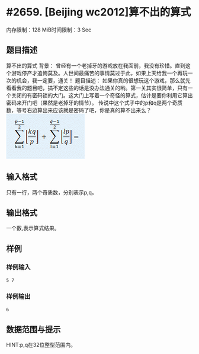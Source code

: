 # #2659. [Beijing wc2012]算不出的算式

内存限制：128 MiB时间限制：3 Sec

## 题目描述

算不出的算式
背景：
曾经有一个老掉牙的游戏放在我面前，我没有珍惜。直到这个游戏停产才追悔莫及。人世间最痛苦的事情莫过于此，如果上天给我一个再玩一次的机会，我一定要，通关！
题目描述：
如果你真的很想玩这个游戏，那么就先看看我的题目吧，搞不定这些的话是没办法通关的哟。第一关其实很简单，只有一个关闭的有密码锁的大门。这大门上写着一个奇怪的算式，估计是要你利用它算出密码来开门吧（果然是老掉牙的情节）。
传说中这个式子中的p和q是两个奇质数，等号右边算出来应该就是密码了吧，你是真的算不出来么？![](upload/201204/1(1).jpg)

## 输入格式

只有一行，两个奇质数，分别表示p,q。

## 输出格式

一个数,表示算式结果。

## 样例

### 样例输入

    
    5 7
    
    
    

### 样例输出

    
    6
    
    

## 数据范围与提示

HINT:p,q在32位整型范围内。
